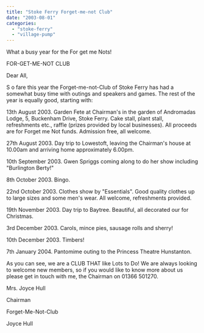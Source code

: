 ```yaml
---
title: "Stoke Ferry Forget-me-not Club"
date: "2003-08-01"
categories: 
  - "stoke-ferry"
  - "village-pump"
---
```


What a busy year for the For get me Nots!

FOR-GET-ME-NOT CLUB

Dear All,

S o fare this year the Forget-me-not-Club of Stoke Ferry has had a somewhat busy time with outings and speakers and games. The rest of the year is equally good, starting with:

13th August 2003. Garden Fete at Chairman's in the garden of Andromadas Lodge, 5, Buckenham Drive, Stoke Ferry. Cake stall, plant stall, refreshments etc., raffle (prizes provided by local businesses). All proceeds are for Forget me Not funds. Admission free, all welcome.

27th August 2003. Day trip to Lowestoft, leaving the Chairman's house at 10.00am and arriving home approximately 6.00pm.

10th September 2003. Gwen Spriggs coming along to do her show including "Burlington Berty!"

8th October 2003. Bingo.

22nd October 2003. Clothes show by "Essentials". Good quality clothes up to large sizes and some men's wear. All welcome, refreshments provided.

19th November 2003. Day trip to Baytree. Beautiful, all decorated our for Christmas.

3rd December 2003. Carols, mince pies, sausage rolls and sherry!

10th December 2003. Timbers!

7th January 2004. Pantomime outing to the Princess Theatre Hunstanton.

As you can see, we are a CLUB THAT like Lots to Do! We are always looking to welcome new members, so if you would like to know more about us please get in touch with me, the Chairman on 01366 501270.

Mrs. Joyce Hull

Chairman

Forget-Me-Not-Club

Joyce Hull
